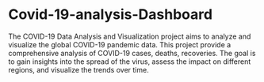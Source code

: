 # Covid-19-analysis-Dashboard
The COVID-19 Data Analysis and Visualization project aims to analyze and visualize the global COVID-19 pandemic data. This project provide a comprehensive analysis of COVID-19 cases, deaths, recoveries. The goal is to gain insights into the spread of the virus, assess the impact on different regions, and visualize the trends over time.
